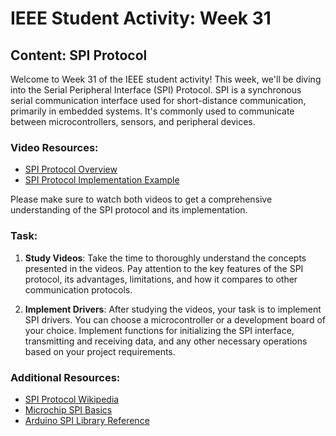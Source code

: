 # IEEE Student Activity: Week 31

## Content: SPI Protocol

Welcome to Week 31 of the IEEE student activity! This week, we'll be diving into the Serial Peripheral Interface (SPI) Protocol. SPI is a synchronous serial communication interface used for short-distance communication, primarily in embedded systems. It's commonly used to communicate between microcontrollers, sensors, and peripheral devices.

### Video Resources:

- [SPI Protocol Overview](https://youtu.be/VwTU1YenNKg?si=_V2WSx9f5soBcv3I)
- [SPI Protocol Implementation Example](https://youtu.be/zmamE0nBo7c?si=RpEN00IYEclH6FES)

Please make sure to watch both videos to get a comprehensive understanding of the SPI protocol and its implementation.

### Task:

1. **Study Videos**: Take the time to thoroughly understand the concepts presented in the videos. Pay attention to the key features of the SPI protocol, its advantages, limitations, and how it compares to other communication protocols.

2. **Implement Drivers**: After studying the videos, your task is to implement SPI drivers. You can choose a microcontroller or a development board of your choice. Implement functions for initializing the SPI interface, transmitting and receiving data, and any other necessary operations based on your project requirements.

### Additional Resources:

- [SPI Protocol Wikipedia](https://en.wikipedia.org/wiki/Serial_Peripheral_Interface)
- [Microchip SPI Basics](https://www.microchip.com/en-us/education/tech-articles/basics-of-the-spi-communication-protocol)
- [Arduino SPI Library Reference](https://www.arduino.cc/en/Reference/SPI)
